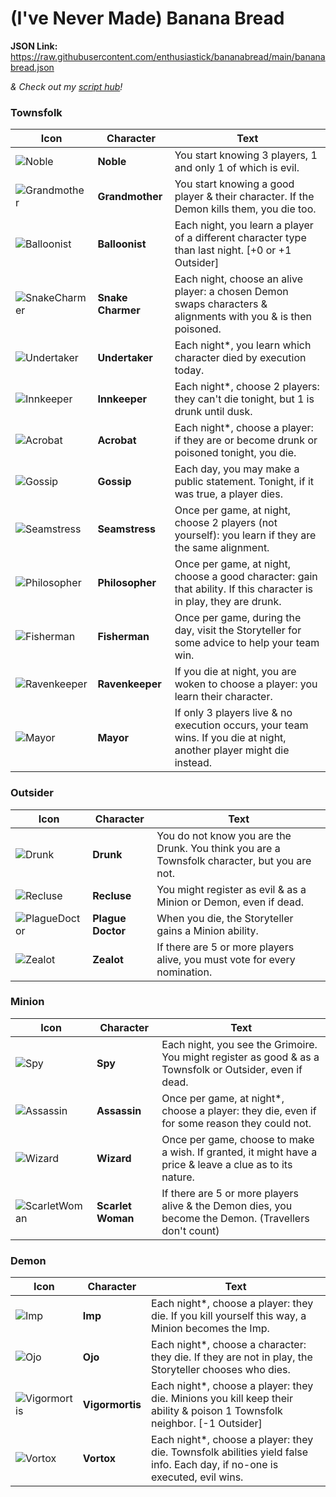# (I've Never Made) Banana Bread

**JSON Link:** https://raw.githubusercontent.com/enthusiastick/bananabread/main/bananabread.json

*& Check out my [script hub](https://botc.eben.games/ "Blood on the Clocktower scripts by eben")!*

### Townsfolk

Icon | Character | Text
--- | --- | ---
![Noble](https://wiki.bloodontheclocktower.com/images/c/cc/Icon_noble.png) | **Noble** | You start knowing 3 players, 1 and only 1 of which is evil.
![Grandmother](https://wiki.bloodontheclocktower.com/images/2/26/Icon_grandmother.png) | **Grandmother** | You start knowing a good player & their character. If the Demon kills them, you die too.
![Balloonist](https://wiki.bloodontheclocktower.com/images/c/cb/Icon_balloonist.png) | **Balloonist** | Each night, you learn a player of a different character type than last night. [+0 or +1 Outsider]
![SnakeCharmer](https://wiki.bloodontheclocktower.com/images/0/08/Icon_snakecharmer.png) | **Snake Charmer** | Each night, choose an alive player: a chosen Demon swaps characters & alignments with you & is then poisoned.
![Undertaker](https://wiki.bloodontheclocktower.com/images/0/05/Icon_undertaker.png) | **Undertaker** | Each night\*, you learn which character died by execution today.
![Innkeeper](https://wiki.bloodontheclocktower.com/images/0/0c/Icon_innkeeper.png) | **Innkeeper** | Each night\*, choose 2 players: they can't die tonight, but 1 is drunk until dusk.
![Acrobat](https://wiki.bloodontheclocktower.com/images/b/b5/Icon_acrobat.png) | **Acrobat** | Each night\*, choose a player: if they are or become drunk or poisoned tonight, you die.
![Gossip](https://wiki.bloodontheclocktower.com/images/c/c7/Icon_gossip.png) | **Gossip** | Each day, you may make a public statement. Tonight, if it was true, a player dies.
![Seamstress](https://wiki.bloodontheclocktower.com/images/5/53/Icon_seamstress.png) | **Seamstress** | Once per game, at night, choose 2 players (not yourself): you learn if they are the same alignment.
![Philosopher](https://wiki.bloodontheclocktower.com/images/5/5d/Icon_philosopher.png) | **Philosopher** | Once per game, at night, choose a good character: gain that ability. If this character is in play, they are drunk.
![Fisherman](https://wiki.bloodontheclocktower.com/images/1/19/Icon_fisherman.png) | **Fisherman** | Once per game, during the day, visit the Storyteller for some advice to help your team win.
![Ravenkeeper](https://wiki.bloodontheclocktower.com/images/e/ef/Icon_ravenkeeper.png) | **Ravenkeeper** | If you die at night, you are woken to choose a player: you learn their character.
![Mayor](https://wiki.bloodontheclocktower.com/images/a/a1/Icon_mayor.png) | **Mayor** | If only 3 players live & no execution occurs, your team wins. If you die at night, another player might die instead.

### Outsider

Icon | Character | Text
--- | --- | ---
![Drunk](https://wiki.bloodontheclocktower.com/images/4/4a/Icon_drunk.png) | **Drunk** | You do not know you are the Drunk. You think you are a Townsfolk character, but you are not.
![Recluse](https://wiki.bloodontheclocktower.com/images/6/60/Icon_recluse.png) | **Recluse** | You might register as evil & as a Minion or Demon, even if dead.
![PlagueDoctor](https://wiki.bloodontheclocktower.com/images/e/e2/Icon_plaguedoctor.png) | **Plague Doctor** | When you die, the Storyteller gains a Minion ability.
![Zealot](https://wiki.bloodontheclocktower.com/images/1/16/Icon_zealot.png) | **Zealot** | If there are 5 or more players alive, you must vote for every nomination.

### Minion

Icon | Character | Text
--- | --- | ---
![Spy](https://wiki.bloodontheclocktower.com/images/5/54/Icon_spy.png) | **Spy** | Each night, you see the Grimoire. You might register as good & as a Townsfolk or Outsider, even if dead.
![Assassin](https://wiki.bloodontheclocktower.com/images/4/49/Icon_assassin.png) | **Assassin** | Once per game, at night\*, choose a player: they die, even if for some reason they could not.
![Wizard](https://wiki.bloodontheclocktower.com/images/b/b5/Icon_wizard.png) | **Wizard** | Once per game, choose to make a wish. If granted, it might have a price & leave a clue as to its nature.
![ScarletWoman](https://wiki.bloodontheclocktower.com/images/1/13/Icon_scarletwoman.png) | **Scarlet Woman** | If there are 5 or more players alive & the Demon dies, you become the Demon. (Travellers don't count)

### Demon

Icon | Character | Text
--- | --- | ---
![Imp](https://wiki.bloodontheclocktower.com/images/5/5c/Icon_imp.png) | **Imp** | Each night\*, choose a player: they die. If you kill yourself this way, a Minion becomes the Imp.
![Ojo](https://wiki.bloodontheclocktower.com/images/6/6f/Icon_ojo.png) | **Ojo** | Each night\*, choose a character: they die. If they are not in play, the Storyteller chooses who dies.
![Vigormortis](https://wiki.bloodontheclocktower.com/images/1/1a/Icon_vigormortis.png) | **Vigormortis** | Each night\*, choose a player: they die. Minions you kill keep their ability & poison 1 Townsfolk neighbor. [-1 Outsider]
![Vortox](https://wiki.bloodontheclocktower.com/images/8/89/Icon_vortox.png) | **Vortox** | Each night\*, choose a player: they die. Townsfolk abilities yield false info. Each day, if no-one is executed, evil wins.
